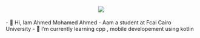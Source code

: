 <h1 align="center">
    <img src="https://readme-typing-svg.herokuapp.com/?font=&size=35&center=true&vCenter=true&width=600&height=90&duration=4500&lines=Hi!+👋;+I'm+Ahmed+Mohamed+Ahmed!;" />
</h1>
- 👋 Hi, Iam Ahmed Mohamed Ahmed
- Aam a student at Fcai Cairo University
- 🌱 I’m currently learning cpp , mobile developement using kotlin


<!---
ahmed55mo/ahmed55mo is a ✨ special ✨ repository because its `README.md` (this file) appears on your GitHub profile.
You can click the Preview link to take a look at your changes.
--->
